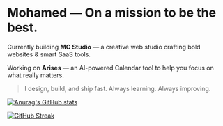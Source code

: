 # Mohamed — On a mission to be the best.

Currently building **MC Studio** — a creative web studio crafting bold websites & smart SaaS tools.

Working on **Arises** — an AI-powered Calendar tool to help you focus on what really matters.

> I design, build, and ship fast. Always learning. Always improving.

[![Anurag's GitHub stats](https://github-readme-stats.vercel.app/api?username=mohamedevweb)](https://github.com/anuraghazra/github-readme-stats)

[![GitHub Streak](https://streak-stats.demolab.com/?user=mohamedevweb)](https://git.io/streak-stats)
